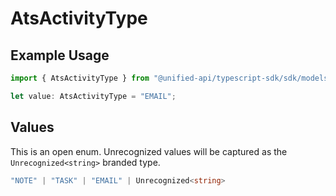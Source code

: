 # AtsActivityType

## Example Usage

```typescript
import { AtsActivityType } from "@unified-api/typescript-sdk/sdk/models/shared";

let value: AtsActivityType = "EMAIL";
```

## Values

This is an open enum. Unrecognized values will be captured as the `Unrecognized<string>` branded type.

```typescript
"NOTE" | "TASK" | "EMAIL" | Unrecognized<string>
```
